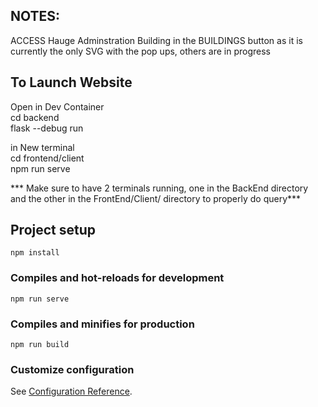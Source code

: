
## NOTES:
ACCESS Hauge Adminstration Building in the BUILDINGS button as it is currently the only SVG with the pop ups, others are in progress

## To Launch Website

Open in Dev Container <br>
cd backend <br>
flask --debug run <br>

in New terminal <br>
cd frontend/client <br>
npm run serve <br>

*** Make sure to have 2 terminals running, one in the BackEnd directory and the other in the FrontEnd/Client/ directory to properly do query***

## Project setup

```
npm install
```

### Compiles and hot-reloads for development

```
npm run serve
```

### Compiles and minifies for production

```
npm run build
```

### Customize configuration

See [Configuration Reference](https://cli.vuejs.org/config/).
